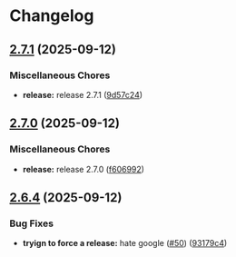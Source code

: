 # Changelog

## [2.7.1](https://github.com/AEGIS-GAME/aegis/compare/client-v2.7.0...client-v2.7.1) (2025-09-12)


### Miscellaneous Chores

* **release:** release 2.7.1 ([9d57c24](https://github.com/AEGIS-GAME/aegis/commit/9d57c2484cbb0bf5664c0dd25f7965a8cab027d2))

## [2.7.0](https://github.com/AEGIS-GAME/aegis/compare/client-v2.6.4...client-v2.7.0) (2025-09-12)


### Miscellaneous Chores

* **release:** release 2.7.0 ([f606992](https://github.com/AEGIS-GAME/aegis/commit/f606992695d07dded3787febced2586ca08e80e2))

## [2.6.4](https://github.com/AEGIS-GAME/aegis/compare/client-v2.6.3...client-v2.6.4) (2025-09-12)


### Bug Fixes

* **tryign to force a release:** hate google ([#50](https://github.com/AEGIS-GAME/aegis/issues/50)) ([93179c4](https://github.com/AEGIS-GAME/aegis/commit/93179c4935cf98ee3b50197d0a60b034db0905fd))
